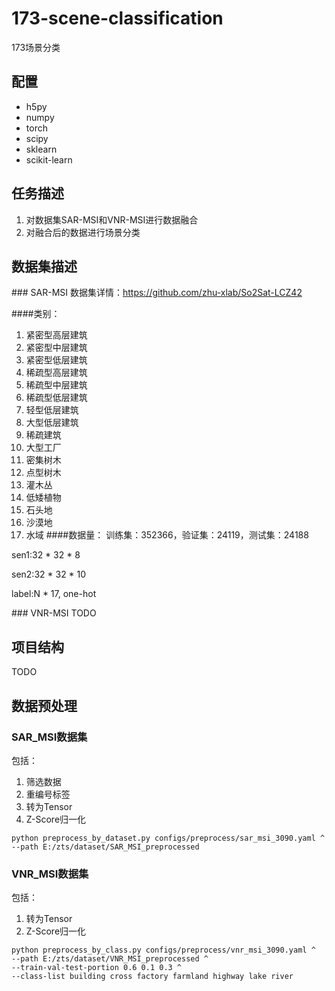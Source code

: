 # 173-scene-classification
173场景分类

## <a name='requirements'> </a>配置
- h5py
- numpy
- torch 
- scipy 
- sklearn 
- scikit-learn

## <a name='task'> </a>任务描述
1. 对数据集SAR-MSI和VNR-MSI进行数据融合
2. 对融合后的数据进行场景分类

## <a name='dataset'> </a>数据集描述
###<a name='dataset-sm'> </a>SAR-MSI
数据集详情：https://github.com/zhu-xlab/So2Sat-LCZ42

####类别：
1. 紧密型高层建筑
2. 紧密型中层建筑
3. 紧密型低层建筑
4. 稀疏型高层建筑
5. 稀疏型中层建筑
6. 稀疏型低层建筑
7. 轻型低层建筑
8. 大型低层建筑
9. 稀疏建筑
10. 大型工厂
11. 密集树木
12. 点型树木
13. 灌木丛
14. 低矮植物
15. 石头地
16. 沙漠地
17. 水域
####数据量：
训练集：352366，验证集：24119，测试集：24188

sen1:32 * 32 * 8

sen2:32 * 32 * 10

label:N * 17, one-hot

###<a name='dataset-vm'> </a> VNR-MSI
TODO

## <a name='structure'> </a>项目结构
TODO

## <a name='preprocess'> </a>数据预处理
### SAR_MSI数据集
包括：
1. 筛选数据
2. 重编号标签
3. 转为Tensor
4. Z-Score归一化
```shell
python preprocess_by_dataset.py configs/preprocess/sar_msi_3090.yaml ^
--path E:/zts/dataset/SAR_MSI_preprocessed
```
### VNR_MSI数据集
包括：
1. 转为Tensor
2. Z-Score归一化
```shell
python preprocess_by_class.py configs/preprocess/vnr_msi_3090.yaml ^
--path E:/zts/dataset/VNR_MSI_preprocessed ^
--train-val-test-portion 0.6 0.1 0.3 ^
--class-list building cross factory farmland highway lake river
```

